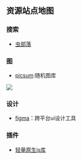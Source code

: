 ## 资源站点地图

### 搜索

- [虫部落](https://search.chongbuluo.com/)

### 图
- [picsum](https://picsum.photos/):随机图库

<img src="https://picsum.photos/200"/>

### 设计

- [figma](https://www.figma.com/)：跨平台ui设计工具

### 插件

- [轻量原生js库](https://vanillalist.top/)
